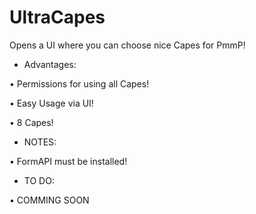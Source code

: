 # UltraCapes
Opens a UI where you can choose nice Capes for PmmP!


- Advantages:
   
• Permissions for using all Capes!
   
• Easy Usage via UI!
  
• 8 Capes!

- NOTES:
   
• FormAPI must be installed!

- TO DO:
  
• COMMING SOON

